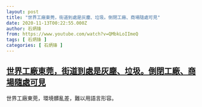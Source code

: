 ```yaml
---
layout: post
title: "世界工廠東莞，街道到處是灰塵、垃圾。倒閉工廠、商場隨處可見"
date: 2020-11-13T00:22:55.000Z
author: 石炳锋
from: https://www.youtube.com/watch?v=QMbkLoIImeQ
tags: [ 石炳锋 ]
categories: [ 石炳锋 ]
---
```

<!--1605226975000-->
[世界工廠東莞，街道到處是灰塵、垃圾。倒閉工廠、商場隨處可見](https://www.youtube.com/watch?v=QMbkLoIImeQ)
------

<div>
世界工廠東莞，環境髒亂差，難以用語言形容。
</div>
